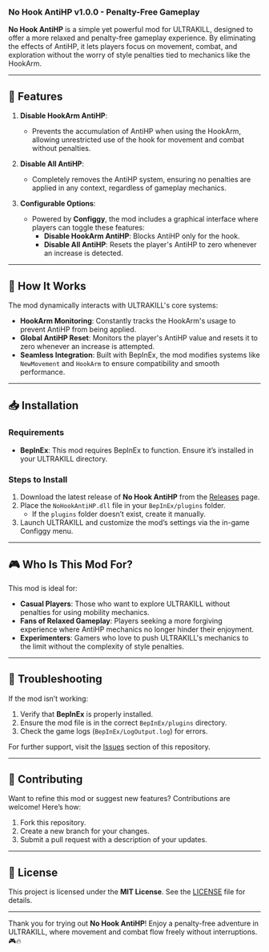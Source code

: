 ### **No Hook AntiHP v1.0.0 - Penalty-Free Gameplay**

**No Hook AntiHP** is a simple yet powerful mod for ULTRAKILL, designed to offer a more relaxed and penalty-free gameplay experience. By eliminating the effects of AntiHP, it lets players focus on movement, combat, and exploration without the worry of style penalties tied to mechanics like the HookArm.

---

## 🌟 Features

1. **Disable HookArm AntiHP**:
   - Prevents the accumulation of AntiHP when using the HookArm, allowing unrestricted use of the hook for movement and combat without penalties.

2. **Disable All AntiHP**:
   - Completely removes the AntiHP system, ensuring no penalties are applied in any context, regardless of gameplay mechanics.

3. **Configurable Options**:
   - Powered by **Configgy**, the mod includes a graphical interface where players can toggle these features:
     - **Disable HookArm AntiHP**: Blocks AntiHP only for the hook.
     - **Disable All AntiHP**: Resets the player's AntiHP to zero whenever an increase is detected.

---

## 🚧 How It Works

The mod dynamically interacts with ULTRAKILL's core systems:
- **HookArm Monitoring**: Constantly tracks the HookArm's usage to prevent AntiHP from being applied.
- **Global AntiHP Reset**: Monitors the player's AntiHP value and resets it to zero whenever an increase is attempted.
- **Seamless Integration**: Built with BepInEx, the mod modifies systems like `NewMovement` and `HookArm` to ensure compatibility and smooth performance.

---

## 📥 Installation

### Requirements
- **BepInEx**: This mod requires BepInEx to function. Ensure it’s installed in your ULTRAKILL directory.

### Steps to Install
1. Download the latest release of **No Hook AntiHP** from the [Releases](https://github.com/YourRepo/NoHookAntiHP/releases) page.
2. Place the `NoHookAntiHP.dll` file in your `BepInEx/plugins` folder.
   - If the `plugins` folder doesn’t exist, create it manually.
3. Launch ULTRAKILL and customize the mod’s settings via the in-game Configgy menu.

---

## 🎮 Who Is This Mod For?

This mod is ideal for:
- **Casual Players**: Those who want to explore ULTRAKILL without penalties for using mobility mechanics.
- **Fans of Relaxed Gameplay**: Players seeking a more forgiving experience where AntiHP mechanics no longer hinder their enjoyment.
- **Experimenters**: Gamers who love to push ULTRAKILL's mechanics to the limit without the complexity of style penalties.

---

## 🔧 Troubleshooting

If the mod isn’t working:
1. Verify that **BepInEx** is properly installed.
2. Ensure the mod file is in the correct `BepInEx/plugins` directory.
3. Check the game logs (`BepInEx/LogOutput.log`) for errors.

For further support, visit the [Issues](https://github.com/YourRepo/NoHookAntiHP/issues) section of this repository.

---

## 🤝 Contributing

Want to refine this mod or suggest new features? Contributions are welcome! Here’s how:
1. Fork this repository.
2. Create a new branch for your changes.
3. Submit a pull request with a description of your updates.

---

## 📜 License

This project is licensed under the **MIT License**. See the [LICENSE](LICENSE) file for details.

---

Thank you for trying out **No Hook AntiHP**! Enjoy a penalty-free adventure in ULTRAKILL, where movement and combat flow freely without interruptions. 🎮🔥

